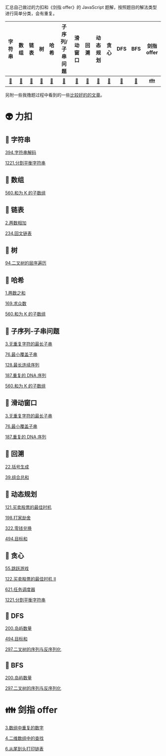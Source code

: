 汇总自己做过的力扣和《剑指 offer》的 JavaScript 题解，按照题目的解法类型进行简单分类，会有重复。

|         字符串         |           数组           |             链表             |                   树                   |               哈希               |         子序列/子串问题         |           滑动窗口           |          回溯          |          动态规划          |               贪心               |           DFS           |             BFS             |          剑指 offer           |
| :--------------------: | :----------------------: | :--------------------------: | :------------------------------------: | :------------------------------: | :-----------------------------: | :--------------------------: | :--------------------: | :------------------------: | :------------------------------: | :---------------------: | :-------------------------: | :---------------------------: |
| [:corn:](#corn-字符串) | [:tomato:](#tomato-数组) | [:eggplant:](#eggplant-链表) | [:evergreen_tree:](#evergreen_tree-树) | [:watermelon:](#watermelon-哈希) | [:pear:](#pear-子序列-子串问题) | [:banana:](#banana-滑动窗口) | [:melon:](#melon-回溯) | [:peach:](#peach-动态规划) | [:strawberry:](#strawberry-贪心) | [:grapes:](#grapes-DFS) | [:cherries:](#cherries-BFS) | [:family:](#family-剑指offer) |

另附一些我撸题过程中看到的一些[比较好的的文章](精品文章/README.md)。

# :alien: 力扣

## :corn: 字符串

[394.字符串解码](力扣/394.字符串解码.md)

[1221.分割平衡字符串](力扣/1221.分割平衡字符串.md)

## :tomato: 数组

[560.和为 K 的子数组](力扣/560.和为K的子数组.md)

## :eggplant: 链表

[2.两数相加](力扣/2.两数相加.md)

[234.回文链表](力扣/234.回文链表.md)

## :evergreen_tree: 树

[94.二叉树的层序遍历](力扣/94.二叉树的层序遍历.md)

## :watermelon: 哈希

[1.两数之和](力扣/1.两数之和.md)

[169.求众数](力扣/169.求众数.md)

[560.和为 K 的子数组](力扣/560.和为K的子数组.md)

## :pear: 子序列-子串问题

[3.无重复字符的最长子串](力扣/3.无重复字符的最长子串.md)

[76.最小覆盖子串](力扣/76.最小覆盖子串.md)

[128.最长连续序列](力扣/128.最长连续序列.md)

[187.重复的 DNA 序列](力扣/187.重复的DNA序列.md)

[560.和为 K 的子数组](力扣/560.和为K的子数组.md)

## :banana: 滑动窗口

[3.无重复字符的最长子串](力扣/3.无重复字符的最长子串.md)

[76.最小覆盖子串](力扣/76.最小覆盖子串.md)

[187.重复的 DNA 序列](力扣/187.重复的DNA序列.md)

## :melon: 回溯

[22.括号生成](力扣/22.括号生成.md)

[39.组合总和](https://github.com/GuYueJiaJie/blog/blob/master/%E7%AE%97%E6%B3%95%E4%B8%8E%E6%95%B0%E6%8D%AE%E7%BB%93%E6%9E%84/%E5%8A%9B%E6%89%A3/39.%E7%BB%84%E5%90%88%E6%80%BB%E6%95%B0.md)

## :peach: 动态规划

[121.买卖股票的最佳时机](力扣/121.买卖股票的最佳时机.md)

[198.打家劫舍](力扣/198.打家劫舍.md)

[322.零钱兑换](力扣/322.零钱兑换.md)

[494.目标和](力扣/494.目标和.md)

## :strawberry: 贪心

[55.跳跃游戏](力扣/55.跳跃游戏.md)

[122.买卖股票的最佳时机 Ⅱ](力扣/122.买卖股票的最佳时机Ⅱ.md)

[621.任务调度器](力扣/621.任务调度器.md)

[1221.分割平衡字符串](力扣/1221.分割平衡字符串.md)

## :grapes: DFS

[200.岛屿数量](力扣/200.岛屿数量.md)

[494.目标和](力扣/494.目标和.md)

[297.二叉树的序列与反序列化](力扣/297.二叉树的序列与反序列化.md)

## :cherries: BFS

[200.岛屿数量](力扣/200.岛屿数量.md)

[297.二叉树的序列与反序列化](力扣/297.二叉树的序列与反序列化.md)

# :family: 剑指 offer

[3.数组中重复的数字](剑指offer/3.数组中重复的数字.md)

[4.二维数组中的查找](剑指offer/4.二维数组中的查找.md)

[6.从尾到头打印链表](剑指offer/6.从尾到头打印链表.md)

